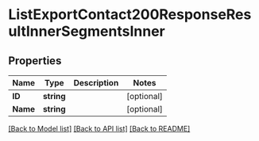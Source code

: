 # ListExportContact200ResponseResultInnerSegmentsInner

## Properties

Name | Type | Description | Notes
------------ | ------------- | ------------- | -------------
**ID** | **string** |  |[optional] 
**Name** | **string** |  |[optional] 

[[Back to Model list]](../README.md#documentation-for-models) [[Back to API list]](../README.md#documentation-for-api-endpoints) [[Back to README]](../README.md)


